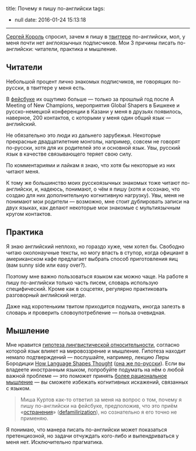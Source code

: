 title: Почему я пишу по-английски
tags:
  - null
date: 2016-01-24 15:13:18
---


[Сергей Король][1] спросил, зачем я пишу в [твиттере][2] по-английски, мол, у меня почти нет англоязычных подписчиков. Мои 3 причины писать по-английски: читатели, практика и мышление.

## Читатели

Небольшой процент лично знакомых подписчиков, не говорящих по-русски, в твиттере у меня есть. 

В [фейсбуке][3] их ощутимо больше  — только за прошлый год после A Meeting of New Champions, мероприятия Global Shapers в Бишкеке и русско-немецкой конференции в Казани у меня в друзьях появилось, наверное, 200 контактов, с которыми у меня один общий язык — английский. 

Не обязательно это люди из дальнего зарубежья. Некоторые прекрасные двадцатилетние монголы, например, совсем не говорят по-русски, хотя для их родителей это и основной язык. Увы, русский язык в качестве связывающего теряет свою силу.

По комментариями и лайкам я знаю, что хотя бы некоторые из них читают меня.

К тому же большинство моих русскоязычных знакомых тоже читают по-английски, и, надеюсь, понимают, о чём я пишу (хотя и осознаю, что создаю для них дополнительную когнитивную нагрузку). Увы, меня не понимают мои родители — возможно, мне стоит дублировать записи на двух языках, как делают некоторые мои знакомые с мультиязычным кругом контактов.

## Практика

Я знаю английский неплохо, но гораздо хуже, чем хотел бы. Свободно читаю околонаучные тексты, но могу впасть в ступор, когда официант в американском кафе предлагает выбрать способ приготовления яиц (вам sunny side или easy over?).

Поэтому мне важно пользоваться языком как можно чаще. На работе я пишу по-английски только часть писем, словарь использую специфический. Кроме как в соцсетях, регулярно практиковать  разговорный английский негде. 

Даже над коротеньким твитом приходится подумать, иногда залезть в словарь и проверить словоупотребление — польза очевидная.

## Мышление

Мне нравится [гипотеза лингвистической относительности][4], согласно которой язык влияет на мировоззрение и мышление. Гипотеза находит немало подтверждений — послушайте, например, лекцию Леры Бородицки [How Language Shapes Thought][5] 
([она же по-русски][6]). Если вы владеете иностранным языком, попробуйте подумать на нём о любой важной проблеме — это поможет принять [более рациональное мышление][7] — вы сможете избежать когнитивных искажений, связанных с языком. 

> Миша Куртов как-то ответил за меня на вопрос о том, почему я пишу по-английски на фейсбуке, предположив, что это приём «[остранения][8]» ([defamilirization][9]), но сознательно я его точно не применяю. 

Я понимаю, что манера писать по-английски может показаться претенциозной, но задачи отчуждать кого-либо и выпендриваться у меня нет. Исключительно прагматика.

[1]:	http://sergeykorol.ru/blog
[2]:	https://twitter.com/glebis
[3]:	https://fb.com/kalinin
[4]:	https://ru.wikipedia.org/wiki/%D0%93%D0%B8%D0%BF%D0%BE%D1%82%D0%B5%D0%B7%D0%B0_%D0%BB%D0%B8%D0%BD%D0%B3%D0%B2%D0%B8%D1%81%D1%82%D0%B8%D1%87%D0%B5%D1%81%D0%BA%D0%BE%D0%B9_%D0%BE%D1%82%D0%BD%D0%BE%D1%81%D0%B8%D1%82%D0%B5%D0%BB%D1%8C%D0%BD%D0%BE%D1%81%D1%82%D0%B8
[5]:	http://longnow.org/seminars/02010/oct/26/how-language-shapes-thought/
[6]:	https://www.youtube.com/watch?v=zEhv7vcGljw
[7]:	http://www.wired.com/2012/04/language-and-bias/
[8]:	https://ru.wikipedia.org/wiki/%D0%9E%D1%81%D1%82%D1%80%D0%B0%D0%BD%D0%B5%D0%BD%D0%B8%D0%B5
[9]:	https://en.wikipedia.org/wiki/Defamiliarization